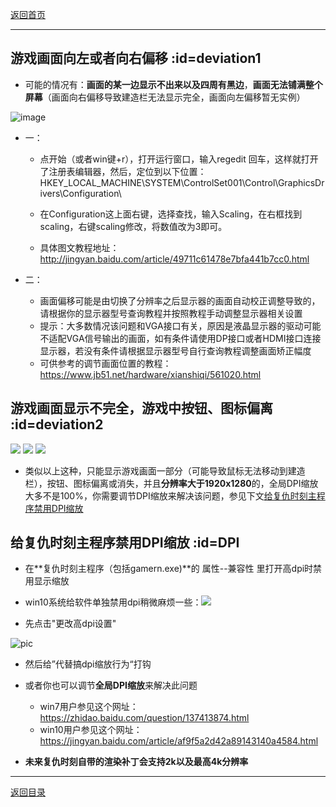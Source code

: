 [返回首页](/index.md)

***


## 游戏画面向左或者向右偏移 :id=deviation1

- 可能的情况有：**画面的某一边显示不出来以及四周有黑边**，**画面无法铺满整个屏幕**（画面向右偏移导致建造栏无法显示完全，画面向左偏移暂无实例）

![image](https://user-images.githubusercontent.com/49360196/112751867-c7b82300-9002-11eb-947b-3de51c1b0d60.png)


- 一：

  - 点开始（或者win键+r），打开运行窗口，输入regedit 回车，这样就打开了注册表编辑器，然后，定位到以下位置： HKEY_LOCAL_MACHINE\\SYSTEM\\ControlSet001\\Control\\GraphicsDrivers\\Configuration\\

  - 在Configuration这上面右键，选择查找，输入Scaling，在右框找到scaling，右键scaling修改，将数值改为3即可。

  - 具体图文教程地址：http://jingyan.baidu.com/article/49711c61478e7bfa441b7cc0.html

- 二：

  - 画面偏移可能是由切换了分辨率之后显示器的画面自动校正调整导致的，请根据你的显示器型号查询教程并按照教程手动调整显示器相关设置
  - 提示：大多数情况该问题和VGA接口有关，原因是液晶显示器的驱动可能不适配VGA信号输出的画面，如有条件请使用DP接口或者HDMI接口连接显示器，若没有条件请根据显示器型号自行查询教程调整画面矫正幅度
  - 可供参考的调节画面位置的教程：https://www.jb51.net/hardware/xianshiqi/561020.html


## 游戏画面显示不完全，游戏中按钮、图标偏离 :id=deviation2
![](./gso1.png) 
![](./gso2.png)
![](./jiaocheng10.png)
- 类似以上这种，只能显示游戏画面一部分（可能导致鼠标无法移动到建造栏），按钮、图标偏离或消失，并且**分辨率大于1920x1280**的，全局DPI缩放大多不是100%，你需要调节DPI缩放来解决该问题，参见下文[给复仇时刻主程序禁用DPI缩放](/QuestionNAnswer/Screen-problems.md#DPI)


## 给复仇时刻主程序禁用DPI缩放 :id=DPI 

  - 在**复仇时刻主程序（包括gamern.exe)**的 属性--兼容性 里打开高dpi时禁用显示缩放

  - win10系统给软件单独禁用dpi稍微麻烦一些：![](./gso3.png) 
  - 先点击"更改高dpi设置" 


  ![pic](./gso4.png) 
  
  
  -  然后给”代替搞dpi缩放行为“打钩
  


- 或者你也可以调节**全局DPI缩放**来解决此问题  
  - win7用户参见这个网址：https://zhidao.baidu.com/question/137413874.html  
  - win10用户参见这个网址：https://jingyan.baidu.com/article/af9f5a2d42a89143140a4584.html  



- **未来复仇时刻自带的渲染补丁会支持2k以及最高4k分辨率**








***
[返回目录](/QuestionNAnswer/index.md#gaming-problem)
